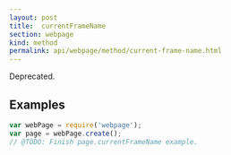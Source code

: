 ```yaml
---
layout: post
title:  currentFrameName
section: webpage
kind: method
permalink: api/webpage/method/current-frame-name.html
---
```


Deprecated.

## Examples

```javascript
var webPage = require('webpage');
var page = webPage.create();
// @TODO: Finish page.currentFrameName example.
```








